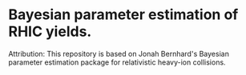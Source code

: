 # Bayesian parameter estimation of RHIC yields.

Attribution: This repository is based on Jonah Bernhard's Bayesian parameter estimation package for relativistic heavy-ion collisions.
